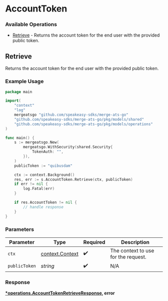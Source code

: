 # AccountToken

### Available Operations

* [Retrieve](#retrieve) - Returns the account token for the end user with the provided public token.

## Retrieve

Returns the account token for the end user with the provided public token.

### Example Usage

```go
package main

import(
	"context"
	"log"
	mergeatsgo "github.com/speakeasy-sdks/merge-ats-go"
	"github.com/speakeasy-sdks/merge-ats-go/pkg/models/shared"
	"github.com/speakeasy-sdks/merge-ats-go/pkg/models/operations"
)

func main() {
    s := mergeatsgo.New(
        mergeatsgo.WithSecurity(shared.Security{
            TokenAuth: "",
        }),
    )
    publicToken := "quibusdam"

    ctx := context.Background()
    res, err := s.AccountToken.Retrieve(ctx, publicToken)
    if err != nil {
        log.Fatal(err)
    }

    if res.AccountToken != nil {
        // handle response
    }
}
```

### Parameters

| Parameter                                             | Type                                                  | Required                                              | Description                                           |
| ----------------------------------------------------- | ----------------------------------------------------- | ----------------------------------------------------- | ----------------------------------------------------- |
| `ctx`                                                 | [context.Context](https://pkg.go.dev/context#Context) | :heavy_check_mark:                                    | The context to use for the request.                   |
| `publicToken`                                         | *string*                                              | :heavy_check_mark:                                    | N/A                                                   |


### Response

**[*operations.AccountTokenRetrieveResponse](../../models/operations/accounttokenretrieveresponse.md), error**

